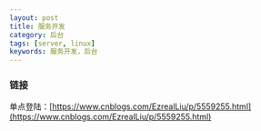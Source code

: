 ```yaml
---
layout: post
title: 服务开发
category: 后台
tags: [server, linux]
keywords: 服务开发，后台
---
```


### 链接
单点登陆：[https://www.cnblogs.com/EzrealLiu/p/5559255.html](https://www.cnblogs.com/EzrealLiu/p/5559255.html)

